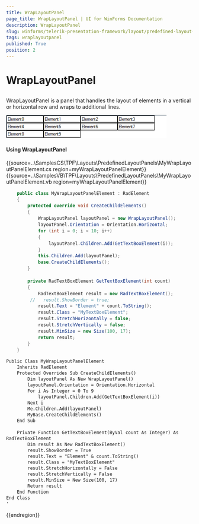 ```yaml
---
title: WrapLayoutPanel
page_title: WrapLayoutPanel | UI for WinForms Documentation
description: WrapLayoutPanel
slug: winforms/telerik-presentation-framework/layout/predefined-layout-panels/wraplayoutpanel
tags: wraplayoutpanel
published: True
position: 2
---
```


# WrapLayoutPanel

## 

WrapLayoutPanel is a panel that handles the layout of elements in a vertical or horizontal row and wraps to additional lines.

![tpf-layout-predefined-layout-panels-wraplayoutpanel 001](images/tpf-layout-predefined-layout-panels-wraplayoutpanel001.png)

#### Using WrapLayoutPanel

{{source=..\SamplesCS\TPF\Layouts\PredefinedLayoutPanels\MyWrapLayoutPanelElement.cs region=myWrapLayoutPanelElement}} 
{{source=..\SamplesVB\TPF\Layouts\PredefinedLayoutPanels\MyWrapLayoutPanelElement.vb region=myWrapLayoutPanelElement}} 

````C#
    public class MyWrapLayoutPanelElement : RadElement
    {
        protected override void CreateChildElements()
        {
            WrapLayoutPanel layoutPanel = new WrapLayoutPanel();
            layoutPanel.Orientation = Orientation.Horizontal;
            for (int i = 0; i < 10; i++)
            {
                layoutPanel.Children.Add(GetTextBoxElement(i));
            }
            this.Children.Add(layoutPanel);
            base.CreateChildElements();
        }

        private RadTextBoxElement GetTextBoxElement(int count)
        {
            RadTextBoxElement result = new RadTextBoxElement();
         //   result.ShowBorder = true;
            result.Text = "Element" + count.ToString();
            result.Class = "MyTextBoxElement";
            result.StretchHorizontally = false;
            result.StretchVertically = false;
            result.MinSize = new Size(100, 17);
            return result;
        }
    }
````
````VB.NET
Public Class MyWrapLayoutPanelElement
    Inherits RadElement
    Protected Overrides Sub CreateChildElements()
        Dim layoutPanel As New WrapLayoutPanel()
        layoutPanel.Orientation = Orientation.Horizontal
        For i As Integer = 0 To 9
            layoutPanel.Children.Add(GetTextBoxElement(i))
        Next i
        Me.Children.Add(layoutPanel)
        MyBase.CreateChildElements()
    End Sub

    Private Function GetTextBoxElement(ByVal count As Integer) As RadTextBoxElement
        Dim result As New RadTextBoxElement()
        result.ShowBorder = True
        result.Text = "Element" & count.ToString()
        result.Class = "MyTextBoxElement"
        result.StretchHorizontally = False
        result.StretchVertically = False
        result.MinSize = New Size(100, 17)
        Return result
    End Function
End Class
'
````

{{endregion}}
